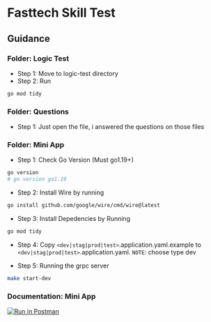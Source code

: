 # Fasttech Skill Test

## Guidance

### Folder: Logic Test

- Step 1: Move to logic-test directory
- Step 2: Run

```bash
go mod tidy
```

### Folder: Questions

- Step 1: Just open the file, i answered the questions on those files

### Folder: Mini App

- Step 1: Check Go Version (Must go1.19+)

```bash
go version
# go version go1.19
```

- Step 2: Install Wire by running

```bash
go install github.com/google/wire/cmd/wire@latest
```

- Step 3: Install Depedencies by Running

```bash
go mod tidy
```

- Step 4: Copy `<dev|stag|prod|test>`.application.yaml.example to `<dev|stag|prod|test>`.application.yaml. `NOTE`: choose type dev

- Step 5: Running the grpc server

```bash
make start-dev
```

### Documentation: Mini App

[![Run in Postman](https://run.pstmn.io/button.svg)](https://app.getpostman.com/run-collection/10344918-e617f456-d76a-4635-9e44-f44247265b08?action=collection%2Ffork&collection-url=entityId%3D10344918-e617f456-d76a-4635-9e44-f44247265b08%26entityType%3Dcollection%26workspaceId%3D43df7931-feec-460c-8889-25210781dc3f)
